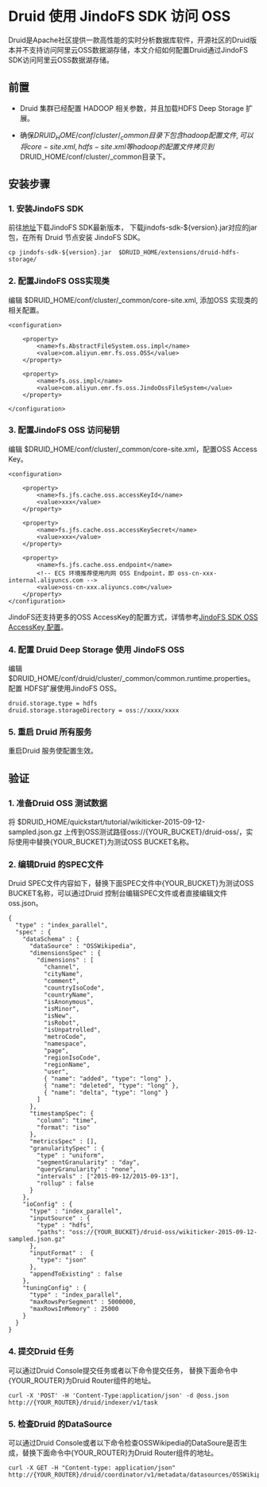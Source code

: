 # Druid 使用 JindoFS SDK 访问 OSS

Druid是Apache社区提供一款高性能的实时分析数据库软件，开源社区的Druid版本并不支持访问阿里云OSS数据湖存储，本文介绍如何配置Druid通过JindoFS SDK访问阿里云OSS数据湖存储。
## 前置

* Druid 集群已经配置 HADOOP 相关参数，并且加载HDFS Deep Storage 扩展。

* 确保$DRUID_HOME/conf/cluster/_common目录下包含hadoop配置文件, 可以将core-site.xml, hdfs-site.xml等hadoop的配置文件拷贝到$DRUID_HOME/conf/cluster/_common目录下。

## 安装步骤

### 1. 安装JindoFS SDK
前往[地址](jindofs_sdk_download.md)下载JindoFS SDK最新版本， 下载jindofs-sdk-${version}.jar对应的jar包，在所有 Druid 节点安装 JindoFS SDK。

````
cp jindofs-sdk-${version}.jar  $DRUID_HOME/extensions/druid-hdfs-storage/
````

### 2. 配置JindoFS OSS实现类
编辑 $DRUID_HOME/conf/cluster/_common/core-site.xml, 添加OSS 实现类的相关配置。

````
<configuration>

    <property>
        <name>fs.AbstractFileSystem.oss.impl</name>
        <value>com.aliyun.emr.fs.oss.OSS</value>
    </property>

    <property>
        <name>fs.oss.impl</name>
        <value>com.aliyun.emr.fs.oss.JindoOssFileSystem</value>
    </property>

</configuration>

````

### 3. 配置JindoFS OSS 访问秘钥
编辑 $DRUID_HOME/conf/cluster/_common/core-site.xml，配置OSS Access Key。

````
<configuration>

    <property>
        <name>fs.jfs.cache.oss.accessKeyId</name>
        <value>xxx</value>
    </property>

    <property>
        <name>fs.jfs.cache.oss.accessKeySecret</name>
        <value>xxx</value>
    </property>

    <property>
        <name>fs.jfs.cache.oss.endpoint</name>
        <!-- ECS 环境推荐使用内网 OSS Endpoint，即 oss-cn-xxx-internal.aliyuncs.com -->
        <value>oss-cn-xxx.aliyuncs.com</value>
    </property>
</configuration>

````
JindoFS还支持更多的OSS AccessKey的配置方式，详情参考[JindoFS SDK OSS AccessKey 配置](./jindosdk_credential_provider.md)。<br />

### 4. 配置 Druid Deep Storage 使用 JindoFS OSS
编辑 $DRUID_HOME/conf/druid/cluster/_common/common.runtime.properties。配置 HDFS扩展使用JindoFS OSS。

````
druid.storage.type = hdfs
druid.storage.storageDirectory = oss://xxxx/xxxx
````

### 5. 重启 Druid 所有服务
重启Druid 服务使配置生效。

## 验证

### 1. 准备Druid OSS 测试数据
将 $DRUID_HOME/quickstart/tutorial/wikiticker-2015-09-12-sampled.json.gz 上传到OSS测试路径oss://{YOUR_BUCKET}/druid-oss/，实际使用中替换{YOUR_BUCKET}为测试OSS BUCKET名称。

### 2. 编辑Druid 的SPEC文件
Druid SPEC文件内容如下，替换下面SPEC文件中{YOUR_BUCKET}为测试OSS BUCKET名称，可以通过Druid 控制台编辑SPEC文件或者直接编辑文件oss.json。

````
{
  "type" : "index_parallel",
  "spec" : {
    "dataSchema" : {
      "dataSource" : "OSSWikipedia",
      "dimensionsSpec" : {
        "dimensions" : [
          "channel",
          "cityName",
          "comment",
          "countryIsoCode",
          "countryName",
          "isAnonymous",
          "isMinor",
          "isNew",
          "isRobot",
          "isUnpatrolled",
          "metroCode",
          "namespace",
          "page",
          "regionIsoCode",
          "regionName",
          "user",
          { "name": "added", "type": "long" },
          { "name": "deleted", "type": "long" },
          { "name": "delta", "type": "long" }
        ]
      },
      "timestampSpec": {
        "column": "time",
        "format": "iso"
      },
      "metricsSpec" : [],
      "granularitySpec" : {
        "type" : "uniform",
        "segmentGranularity" : "day",
        "queryGranularity" : "none",
        "intervals" : ["2015-09-12/2015-09-13"],
        "rollup" : false
      }
    },
    "ioConfig" : {
      "type" : "index_parallel",
      "inputSource" : {
        "type" : "hdfs",
        "paths": "oss://{YOUR_BUCKET}/druid-oss/wikiticker-2015-09-12-sampled.json.gz"
      },
      "inputFormat" :  {
        "type": "json"
      },
      "appendToExisting" : false
    },
    "tuningConfig" : {
      "type" : "index_parallel",
      "maxRowsPerSegment" : 5000000,
      "maxRowsInMemory" : 25000
    }
  }
}
````

### 4. 提交Druid 任务
可以通过Druid Console提交任务或者以下命令提交任务， 替换下面命令中{YOUR_ROUTER}为Druid Router组件的地址。

````
curl -X 'POST' -H 'Content-Type:application/json' -d @oss.json http://{YOUR_ROUTER}/druid/indexer/v1/task
````

### 5. 检查Druid 的DataSource
可以通过Druid Console或者以下命令检查OSSWikipedia的DataSoure是否生成，替换下面命令中{YOUR_ROUTER}为Druid Router组件的地址。

````
curl -X GET -H "Content-type: application/json" http://{YOUR_ROUTER}/druid/coordinator/v1/metadata/datasources/OSSWikipedia
````
